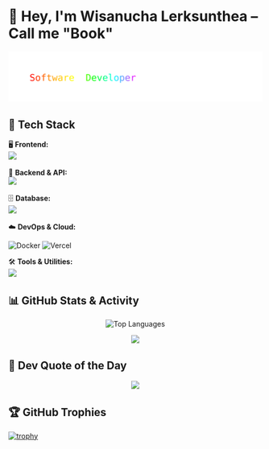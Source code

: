 
# 👋 Hey, I'm Wisanucha Lerksunthea – Call me "Book"


<div align="center">
  <img src="https://raw.githubusercontent.com/wsnc-lst/wsnc-lst/main/skills.svg" alt="Software Developer" />
</div>

</div>

## 🧰 Tech Stack

🖥️ **Frontend:**  
<img src="https://skillicons.dev/icons?i=html,css,js,ts,vue,nuxt,react,tailwind" />

🔧 **Backend & API:**  
<img src="https://skillicons.dev/icons?i=nodejs,express,php,python" />

🗄️ **Database:**  
<img src="https://skillicons.dev/icons?i=mysql,postgres" />

☁️ **DevOps & Cloud:**

![Docker](https://skillicons.dev/icons?i=docker)
![Vercel](https://skillicons.dev/icons?i=vercel)

🛠️ **Tools & Utilities:**  
<img src="https://skillicons.dev/icons?i=git,github,vscode,postman,bun,vite" />


## 📊 GitHub Stats & Activity


<p align="center">
  <img src="https://github-readme-stats.vercel.app/api/top-langs/?username=wsnc-lst&layout=compact&theme=tokyonight" alt="Top Languages" height="150" />
</p>


<p align="center">
  <img src="https://github-readme-activity-graph.vercel.app/graph?username=wsnc-lst&theme=tokyo-night" />
</p>

## 💬 Dev Quote of the Day
<p align="center">
  <img src="https://quotes-github-readme.vercel.app/api?type=horizontal&theme=tokyonight" />
</p>

## 🏆 GitHub Trophies
[![trophy](https://github-profile-trophy.vercel.app/?username=wsnc-lst&theme=tokyonight&no-bg=true&no-frame=true)](https://github.com/ryo-ma/github-profile-trophy)



